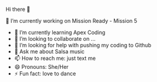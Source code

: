 Hi there 👋

🔭 I’m currently working on Mission Ready - Mission 5
- 🌱 I’m currently learning Apex Coding
- 👯 I’m looking to collaborate on ...
- 🤔 I’m looking for help with pushing my coding to Github
- 💬 Ask me about Salsa music
- 📫 How to reach me: just text me
- 😄 Pronouns: She/Her
- ⚡ Fun fact: love to dance
